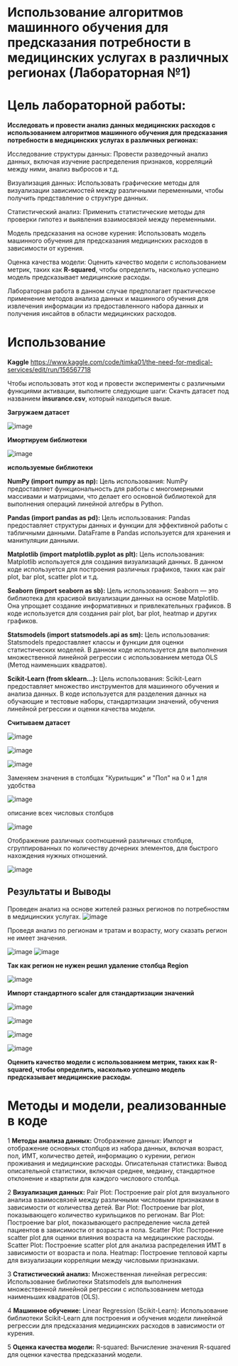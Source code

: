 # Использование алгоритмов машинного обучения для предсказания потребности в медицинских услугах в различных регионах (Лабораторная №1)

# Цель лабораторной работы:
**Исследовать и провести анализ данных медицинских расходов с использованием алгоритмов машинного обучения для предсказания потребности в медицинских услугах в различных регионах:**

Исследование структуры данных: Провести разведочный анализ данных, включая изучение распределения признаков, корреляций между ними, анализ выбросов и т.д.

Визуализация данных: Использовать графические методы для визуализации зависимостей между различными переменными, чтобы получить представление о структуре данных.

Статистический анализ: Применить статистические методы для проверки гипотез и выявления взаимосвязей между переменными.

Модель предсказания на основе курения: Использовать модель машинного обучения для предсказания медицинских расходов в зависимости от курения.

Оценка качества модели: Оценить качество модели с использованием метрик, таких как **R-squared**, чтобы определить, насколько успешно модель предсказывает медицинские расходы.

Лабораторная работа в данном случае предполагает практическое применение методов анализа данных и машинного обучения для извлечения информации из предоставленного набора данных и получения инсайтов в области медицинских расходов.
# Использование
**Kaggle**
https://www.kaggle.com/code/timka01/the-need-for-medical-services/edit/run/156567718

Чтобы использовать этот код и провести эксперименты с различными функциями активации, выполните следующие шаги:
Скачть датасет под названием **insurance.csv**, который находиться выше.

**Загружаем датасет**


![image](https://github.com/TimerbaevF/-/assets/114729066/64ec34c8-2d97-4311-8cce-cac243685ce7)

**Имортируем библиотеки**


![image](https://github.com/TimerbaevF/-/assets/114729066/a845ee8f-4981-4d17-90f7-0c8c19cc5755)

   **используемые библиотеки**

   **NumPy (import numpy as np):**
    Цель использования: NumPy предоставляет функциональность для работы с многомерными массивами и матрицами, что делает его основной библиотекой для выполнения операций линейной алгебры в Python.
    
   **Pandas (import pandas as pd):**
    Цель использования: Pandas предоставляет структуры данных и функции для эффективной работы с табличными данными. DataFrame в Pandas используется для хранения и манипуляции данными.
    
   **Matplotlib (import matplotlib.pyplot as plt):**
    Цель использования: Matplotlib используется для создания визуализаций данных. В данном коде используется для построения различных графиков, таких как pair plot, bar plot, scatter plot и т.д.
    
   **Seaborn (import seaborn as sb):**
    Цель использования: Seaborn — это библиотека для красивой визуализации данных на основе Matplotlib. Она упрощает создание информативных и привлекательных графиков. В коде используется для создания pair plot,     bar plot, heatmap и других графиков.
    
   **Statsmodels (import statsmodels.api as sm):**
    Цель использования: Statsmodels предоставляет классы и функции для оценки статистических моделей. В данном коде используется для выполнения множественной линейной регрессии с использованием метода OLS (Метод     наименьших квадратов).
    
   **Scikit-Learn (from sklearn...):**
    Цель использования: Scikit-Learn предоставляет множество инструментов для машинного обучения и анализа данных. В коде используется для разделения данных на обучающие и тестовые наборы, стандартизации значений, обучения линейной регрессии и оценки качества модели.

**Считываем датасет**

![image](https://github.com/TimerbaevF/-/assets/114729066/ea17d3a6-bd45-4f82-b88b-4a3cf3735e35)

![image](https://github.com/TimerbaevF/-/assets/114729066/6b430aa6-7fcd-474f-8e7a-3548b45cd887)

![image](https://github.com/TimerbaevF/-/assets/114729066/deec78fe-518e-4ab8-a87b-4411874a6692)

Заменяем значения в столбцах "Курильщик" и "Пол" на 0 и 1 для удобства

![image](https://github.com/TimerbaevF/-/assets/114729066/bb7fe13b-d616-4519-b234-faefebda8a71)

описание всех числовых столбцов

![image](https://github.com/TimerbaevF/-/assets/114729066/ddbc4827-a060-48e6-9b2d-cea1c7a1bf2e)

Отображение различных соотношений различных столбцов, сгруппированных по количеству дочерних элементов, для быстрого нахождения нужных отношений.

![image](https://github.com/TimerbaevF/-/assets/114729066/02e0095a-796f-49b5-9585-2d92cd35d6e2)


## Результаты и Выводы
Проведен анализ на основе жителей разных регионов по потребностям в медицинских услугах.
![image](https://github.com/TimerbaevF/-/assets/114729066/ebf42f89-a5f2-4991-aab8-9e0e31c7af56)

Проведя анализ по регионам и тратам и возрасту, могу сказать регион не имеет значения.

![image](https://github.com/TimerbaevF/-/assets/114729066/5e16f447-45aa-40d2-8b0d-8e9a11f005bd)
![image](https://github.com/TimerbaevF/-/assets/114729066/44214ab5-b3f9-40d8-8891-2cf424971edd)

**Так как регион не нужен решил удаление столбца Region**

![image](https://github.com/TimerbaevF/-/assets/114729066/6bf1e44b-1406-4b65-9530-9dda42f27458)

**Импорт стандартного scaler для стандартизации значений**

![image](https://github.com/TimerbaevF/-/assets/114729066/5cea3efc-1e36-4fe7-a723-2b63a00f38a8)

![image](https://github.com/TimerbaevF/-/assets/114729066/ad3a1cc9-2a20-4e6c-914f-41a0b2eddec2)

![image](https://github.com/TimerbaevF/-/assets/114729066/236b699e-a15e-40b1-a0fa-ceb4880754aa)

![image](https://github.com/TimerbaevF/-/assets/114729066/899ba09a-f449-421f-839a-fdf8eae226c6)

**Оценить качество модели с использованием метрик, таких как R-squared, чтобы определить, насколько успешно модель предсказывает медицинские расходы.**

# Методы и модели, реализованные в коде

 1 **Методы анализа данных:**
Отображение данных: Импорт и отображение основных столбцов из набора данных, включая возраст, пол, ИМТ, количество детей, информацию о курении, регион проживания и медицинские расходы.
Описательная статистика: Вывод описательной статистики, включая среднее, медиану, стандартное отклонение и квартили для каждого числового столбца.

 2 **Визуализация данных:**
Pair Plot: Построение pair plot для визуального анализа взаимосвязей между различными числовыми признаками в зависимости от количества детей.
Bar Plot: Построение bar plot, показывающего количество курильщиков по регионам.
Bar Plot: Построение bar plot, показывающего распределение числа детей пациентов в зависимости от возраста и пола.
Scatter Plot: Построение scatter plot для оценки влияния возраста на медицинские расходы.
Scatter Plot: Построение scatter plot для анализа распределения ИМТ в зависимости от возраста и пола.
Heatmap: Построение тепловой карты для визуализации корреляции между числовыми признаками.

 3 **Статистический анализ:**
Множественная линейная регрессия: Использование библиотеки Statsmodels для выполнения множественной линейной регрессии с использованием метода наименьших квадратов (OLS).

 4 **Машинное обучение:**
Linear Regression (Scikit-Learn): Использование библиотеки Scikit-Learn для построения и обучения модели линейной регрессии для предсказания медицинских расходов в зависимости от курения.

 5 **Оценка качества модели:**
R-squared: Вычисление значения R-squared для оценки качества предсказаний модели.
